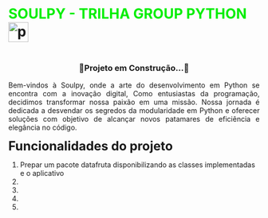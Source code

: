 # <font color="gree"> SOULPY - TRILHA GROUP PYTHON </font><img src="https://cdn.jsdelivr.net/gh/devicons/devicon/icons/python/python-original.svg" height="40" alt="python logo"  />
  <img width="12" />
  
  <h3 align="center">🚧Projeto em Construção...🚧</h3>

 <p style="text-align: justify;">Bem-vindos à Soulpy, onde a arte do desenvolvimento em Python se encontra com a inovação digital, Como entusiastas da programação, decidimos transformar nossa paixão em uma missão. Nossa jornada é dedicada a desvendar os segredos da modularidade em Python e oferecer soluções com objetivo de alcançar novos patamares de eficiência e elegância no código.</p>

**<span style="font-size:25;">Funcionalidades do projeto</span>**

1. Prepar um pacote datafruta disponibilizando as classes implementadas e o aplicativo
2.
3.
4.
5.